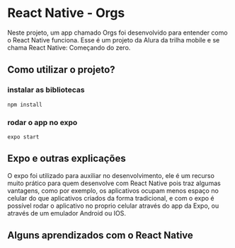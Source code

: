  # React Native - Orgs

 Neste projeto, um app chamado Orgs foi desenvolvido para entender como o React Native funciona. 
 Esse é um projeto da Alura da trilha mobile e se chama React Native: Começando do zero.

## Como utilizar o projeto?

### instalar as bibliotecas
  `npm install`

### rodar o app no expo
  `expo start`   
## Expo e outras explicações

 O expo foi utilizado para auxiliar no desenvolvimento, ele é um recurso muito prático para quem desenvolve 
 com React Native pois traz algumas vantagens, como por exemplo, os aplicativos ocupam menos espaço no 
 celular do que aplicativos criados da forma tradicional, e com o expo é possível rodar o aplicativo no 
 proprio celular através do app da Expo, ou através de um emulador Android ou IOS.

## Alguns aprendizados com o React Native

